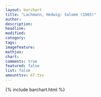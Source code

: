 ```yaml
---
layout: barchart
title: "Lachmann, Hedwig: Salome (1905)"
author:
description:
headline:
modified:
category:
tags:
imagefeature: 
mathjax: 
chart: 
comments: true
featured: false
list: false
amounttsv: 67.tsv
---
```

{% include barchart.html %}
